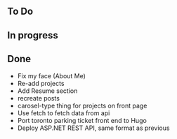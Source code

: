 ## To Do


## In progress


## Done

- Fix my face (About Me)
- Re-add projects 
- Add Resume section
- recreate posts
- carosel-type thing for projects on front page
- Use fetch to fetch data from api
- Port toronto parking ticket front end to Hugo
- Deploy ASP.NET REST API, same format as previous 
